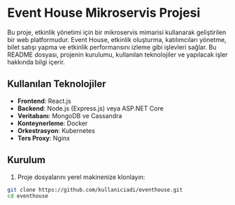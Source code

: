 # Event House Mikroservis Projesi

Bu proje, etkinlik yönetimi için bir mikroservis mimarisi kullanarak geliştirilen bir web platformudur. Event House, etkinlik oluşturma, katılımcıları yönetme, bilet satışı yapma ve etkinlik performansını izleme gibi işlevleri sağlar. Bu README dosyası, projenin kurulumu, kullanılan teknolojiler ve yapılacak işler hakkında bilgi içerir.

## Kullanılan Teknolojiler

- **Frontend**: React.js
- **Backend**: Node.js (Express.js) veya ASP.NET Core
- **Veritabanı**: MongoDB ve Cassandra
- **Konteynerleme**: Docker
- **Orkestrasyon**: Kubernetes 
- **Ters Proxy**: Nginx

## Kurulum

1. Proje dosyalarını yerel makinenize klonlayın:

```bash
git clone https://github.com/kullaniciadi/eventhouse.git
cd eventhouse
